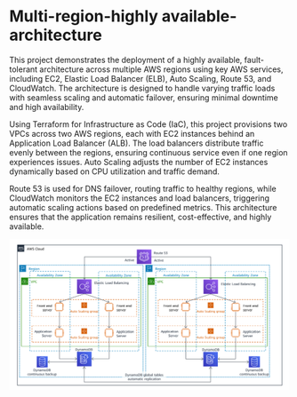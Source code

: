 # Multi-region-highly available-architecture
This project demonstrates the deployment of a highly available, fault-tolerant architecture across multiple AWS regions using key AWS services, including EC2, Elastic Load Balancer (ELB), Auto Scaling, Route 53, and CloudWatch. The architecture is designed to handle varying traffic loads with seamless scaling and automatic failover, ensuring minimal downtime and high availability.

Using Terraform for Infrastructure as Code (IaC), this project provisions two VPCs across two AWS regions, each with EC2 instances behind an Application Load Balancer (ALB). The load balancers distribute traffic evenly between the regions, ensuring continuous service even if one region experiences issues. Auto Scaling adjusts the number of EC2 instances dynamically based on CPU utilization and traffic demand.

Route 53 is used for DNS failover, routing traffic to healthy regions, while CloudWatch monitors the EC2 instances and load balancers, triggering automatic scaling actions based on predefined metrics. This architecture ensures that the application remains resilient, cost-effective, and highly available.

![Alt text](Figure-2.-Multi-site-active-active-DR-strategy.png)
